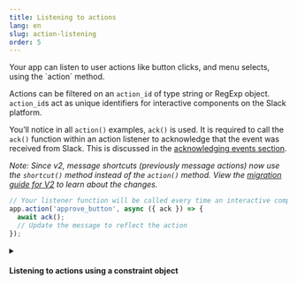 ```yaml
---
title: Listening to actions
lang: en
slug: action-listening
order: 5
---
```


<div class="section-content">
Your app can listen to user actions like button clicks, and menu selects, using the `action` method.

Actions can be filtered on an `action_id` of type string or RegExp object. `action_id`s act as unique identifiers for interactive components on the Slack platform. 

You’ll notice in all `action()` examples, `ack()` is used. It is required to call the `ack()` function within an action listener to acknowledge that the event was received from Slack. This is discussed in the [acknowledging events section](#acknowledge).

*Note: Since v2, message shortcuts (previously message actions) now use the `shortcut()` method instead of the `action()` method. View the [migration guide for V2](https://slack.dev/bolt/tutorial/migration-v2) to learn about the changes.*
</div>

```javascript
// Your listener function will be called every time an interactive component with the action_id "approve_button" is triggered
app.action('approve_button', async ({ ack }) => {
  await ack();
  // Update the message to reflect the action
});
```

<details class="secondary-wrapper">
<summary class="section-head" markdown="0">
<h4 class="section-head">Listening to actions using a constraint object</h4>
</summary>

<div class="secondary-content" markdown="0">
You can use a constraints object to listen to `callback_id`s, `block_id`s, and `action_id`s (or any combination of them). Constraints in the object can be of type string or RegExp object.
</div>

```javascript
// Your listener function will only be called when the action_id matches 'select_user' AND the block_id matches 'assign_ticket'
app.action({ action_id: 'select_user', block_id: 'assign_ticket' },
  async ({ body, client, ack }) => {
    await ack();
    try {
      // Make sure the action isn't from a view (modal or app home)
      if (body.message) {
        const result = await client.reactions.add({
          name: 'white_check_mark',
          timestamp: body.message.ts,
          channel: body.channel.id
        });

        console.log(result);
      }
    }
    catch (error) {
      console.error(error);
    }
  });
```

</details>
